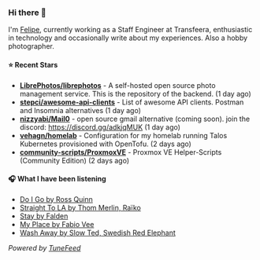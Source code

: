 ### Hi there 👋

I'm [Felipe](https://felipevm.com), currently working as a Staff Engineer at Transfeera, enthusiastic in technology and occasionally write about my experiences. Also a hobby photographer.

#### ⭐ Recent Stars
- **[LibrePhotos/librephotos](https://github.com/LibrePhotos/librephotos)** - A self-hosted open source photo management service. This is the repository of the backend. (1 day ago)
- **[stepci/awesome-api-clients](https://github.com/stepci/awesome-api-clients)** - List of awesome API clients. Postman and Insomnia alternatives (1 day ago)
- **[nizzyabi/Mail0](https://github.com/nizzyabi/Mail0)** - open source gmail alternative (coming soon). join the discord: https://discord.gg/adkjqMUK (1 day ago)
- **[vehagn/homelab](https://github.com/vehagn/homelab)** - Configuration for my homelab running Talos Kubernetes provisioned with OpenTofu. (2 days ago)
- **[community-scripts/ProxmoxVE](https://github.com/community-scripts/ProxmoxVE)** - Proxmox VE Helper-Scripts (Community Edition)  (2 days ago)

#### 🎧 What I have been listening
- [Do I Go by Ross Quinn](https://open.spotify.com/track/4IyLuVGX6HpJQfUKrsk63U)
- [Straight To LA by Thom Merlin, Raïko](https://open.spotify.com/track/5pzsLJOWNvef2OFcYqPmi3)
- [Stay by Falden](https://open.spotify.com/track/4z2DiFW5DlkVrG5lM4hOvM)
- [My Place by Fabio Vee](https://open.spotify.com/track/4pbp77vYtisGTGusfZRVjh)
- [Wash Away by Slow Ted, Swedish Red Elephant](https://open.spotify.com/track/0x973wsmuY1Ub96Z4vVHLq)

_Powered by [TuneFeed](https://tunefeed.app?ref=github.com)_
